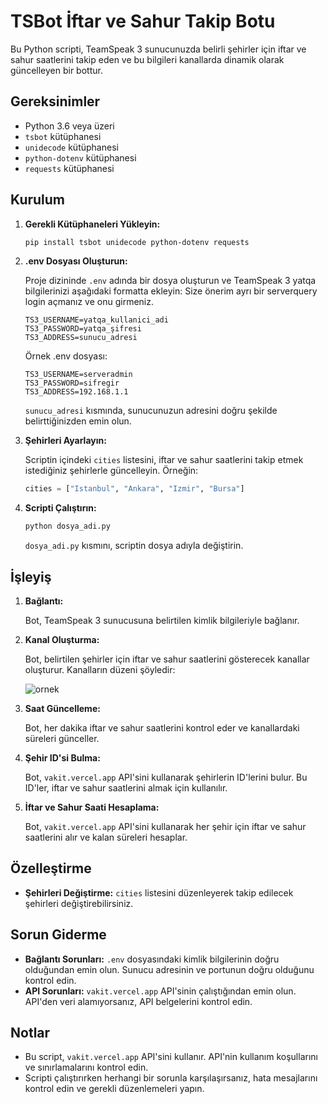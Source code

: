 # TSBot İftar ve Sahur Takip Botu

Bu Python scripti, TeamSpeak 3 sunucunuzda belirli şehirler için iftar ve sahur saatlerini takip eden ve bu bilgileri kanallarda dinamik olarak güncelleyen bir bottur.

## Gereksinimler

* Python 3.6 veya üzeri
* `tsbot` kütüphanesi
* `unidecode` kütüphanesi
* `python-dotenv` kütüphanesi
* `requests` kütüphanesi

## Kurulum

1.  **Gerekli Kütüphaneleri Yükleyin:**

    ```bash
    pip install tsbot unidecode python-dotenv requests
    ```

2.  **.env Dosyası Oluşturun:**

    Proje dizininde `.env` adında bir dosya oluşturun ve TeamSpeak 3 yatqa bilgilerinizi aşağıdaki formatta ekleyin:
    Size önerim ayrı bir serverquery login açmanız ve onu girmeniz.

    ```
    TS3_USERNAME=yatqa_kullanici_adi
    TS3_PASSWORD=yatqa_şifresi
    TS3_ADDRESS=sunucu_adresi
    ```

    Örnek .env dosyası:
    ```
    TS3_USERNAME=serveradmin
    TS3_PASSWORD=sifregir
    TS3_ADDRESS=192.168.1.1
    ```

    `sunucu_adresi` kısmında, sunucunuzun adresini doğru şekilde belirttiğinizden emin olun.

3.  **Şehirleri Ayarlayın:**

    Scriptin içindeki `cities` listesini, iftar ve sahur saatlerini takip etmek istediğiniz şehirlerle güncelleyin. Örneğin:

    ```python
    cities = ["Istanbul", "Ankara", "Izmir", "Bursa"]
    ```

4.  **Scripti Çalıştırın:**

    ```bash
    python dosya_adi.py
    ```

    `dosya_adi.py` kısmını, scriptin dosya adıyla değiştirin.

## İşleyiş

1.  **Bağlantı:**

    Bot, TeamSpeak 3 sunucusuna belirtilen kimlik bilgileriyle bağlanır.

2.  **Kanal Oluşturma:**

    Bot, belirtilen şehirler için iftar ve sahur saatlerini gösterecek kanallar oluşturur. Kanalların düzeni şöyledir:

    ![ornek](https://github.com/user-attachments/assets/0cdb56bb-cf44-449a-8cd7-f593428cda38)

3.  **Saat Güncelleme:**

    Bot, her dakika iftar ve sahur saatlerini kontrol eder ve kanallardaki süreleri günceller.

4.  **Şehir ID'si Bulma:**

    Bot, `vakit.vercel.app` API'sini kullanarak şehirlerin ID'lerini bulur. Bu ID'ler, iftar ve sahur saatlerini almak için kullanılır.

5.  **İftar ve Sahur Saati Hesaplama:**

    Bot, `vakit.vercel.app` API'sini kullanarak her şehir için iftar ve sahur saatlerini alır ve kalan süreleri hesaplar.

## Özelleştirme

* **Şehirleri Değiştirme:** `cities` listesini düzenleyerek takip edilecek şehirleri değiştirebilirsiniz.

## Sorun Giderme

* **Bağlantı Sorunları:** `.env` dosyasındaki kimlik bilgilerinin doğru olduğundan emin olun. Sunucu adresinin ve portunun doğru olduğunu kontrol edin.
* **API Sorunları:** `vakit.vercel.app` API'sinin çalıştığından emin olun. API'den veri alamıyorsanız, API belgelerini kontrol edin.

## Notlar

* Bu script, `vakit.vercel.app` API'sini kullanır. API'nin kullanım koşullarını ve sınırlamalarını kontrol edin.
* Scripti çalıştırırken herhangi bir sorunla karşılaşırsanız, hata mesajlarını kontrol edin ve gerekli düzenlemeleri yapın.
